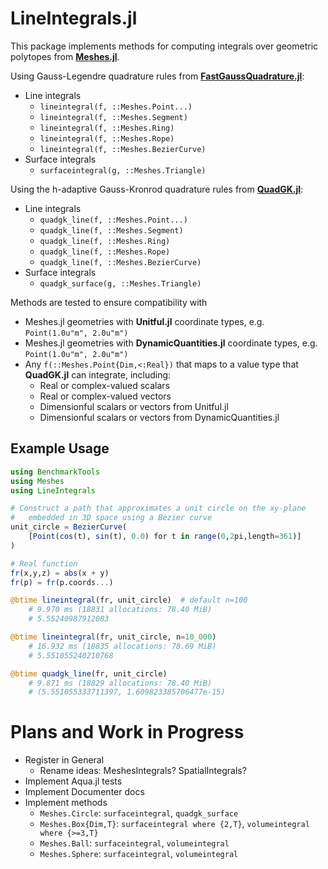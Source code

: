 # LineIntegrals.jl

This package implements methods for computing integrals over geometric polytopes
from [**Meshes.jl**](https://github.com/JuliaGeometry/Meshes.jl).

Using Gauss-Legendre quadrature rules from [**FastGaussQuadrature.jl**](https://github.com/JuliaApproximation/FastGaussQuadrature.jl):
- Line integrals
    - `lineintegral(f, ::Meshes.Point...)`
    - `lineintegral(f, ::Meshes.Segment)`
    - `lineintegral(f, ::Meshes.Ring)`
    - `lineintegral(f, ::Meshes.Rope)`
    - `lineintegral(f, ::Meshes.BezierCurve)`
- Surface integrals
    - `surfaceintegral(g, ::Meshes.Triangle)`

Using the h-adaptive Gauss-Kronrod quadrature rules from [**QuadGK.jl**](https://github.com/JuliaMath/QuadGK.jl):
- Line integrals
    - `quadgk_line(f, ::Meshes.Point...)`
    - `quadgk_line(f, ::Meshes.Segment)`
    - `quadgk_line(f, ::Meshes.Ring)`
    - `quadgk_line(f, ::Meshes.Rope)`
    - `quadgk_line(f, ::Meshes.BezierCurve)`
- Surface integrals
    - `quadgk_surface(g, ::Meshes.Triangle)`

Methods are tested to ensure compatibility with
- Meshes.jl geometries with **Unitful.jl** coordinate types, e.g. `Point(1.0u"m", 2.0u"m")`
- Meshes.jl geometries with **DynamicQuantities.jl** coordinate types, e.g. `Point(1.0u"m", 2.0u"m")`
- Any `f(::Meshes.Point{Dim,<:Real})` that maps to a value type that **QuadGK.jl** can integrate, including:
    - Real or complex-valued scalars
    - Real or complex-valued vectors
    - Dimensionful scalars or vectors from Unitful.jl
    - Dimensionful scalars or vectors from DynamicQuantities.jl

## Example Usage

```julia
using BenchmarkTools
using Meshes
using LineIntegrals

# Construct a path that approximates a unit circle on the xy-plane
#   embedded in 3D space using a Bezier curve
unit_circle = BezierCurve(
    [Point(cos(t), sin(t), 0.0) for t in range(0,2pi,length=361)]
)

# Real function
fr(x,y,z) = abs(x + y)
fr(p) = fr(p.coords...)

@btime lineintegral(fr, unit_circle)  # default n=100
    # 9.970 ms (18831 allocations: 78.40 MiB)
    # 5.55240987912083

@btime lineintegral(fr, unit_circle, n=10_000)
    # 16.932 ms (18835 allocations: 78.69 MiB)
    # 5.551055240210768

@btime quadgk_line(fr, unit_circle)
    # 9.871 ms (18829 allocations: 78.40 MiB)
    # (5.551055333711397, 1.609823385706477e-15)
```

# Plans and Work in Progress

- Register in General
    - Rename ideas: MeshesIntegrals? SpatialIntegrals?
- Implement Aqua.jl tests
- Implement Documenter docs
- Implement methods
    - `Meshes.Circle`: `surfaceintegral`, `quadgk_surface`
    - `Meshes.Box{Dim,T}`: `surfaceintegral where {2,T}`, `volumeintegral where {>=3,T}`
    - `Meshes.Ball`: `surfaceintegral`, `volumeintegral`
    - `Meshes.Sphere`: `surfaceintegral`, `volumeintegral`
